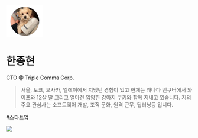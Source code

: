 <img src="icon.png" width="100">

# 한종현
CTO @ Triple Comma Corp.

> 서울, 도쿄, 오사카, 엘에이에서 지냈던 경험이 있고 현재는 캐나다 밴쿠버에서 와이프와 12살 딸 그리고 얼마전 입양한 강아지 쿠키와 함께 지내고 있습니다. 저의 주요 관심사는 소프트웨어 개발, 조직 문화, 원격 근무, 딥러닝등 입니다.

#스타트업


<a href="https://www.linkedin.com/in/norejoa/">
<img src="https://img.shields.io/badge/linkedin-%230077B5.svg?&style=for-the-badge&logo=linkedin&logoColor=white" />
</a>
